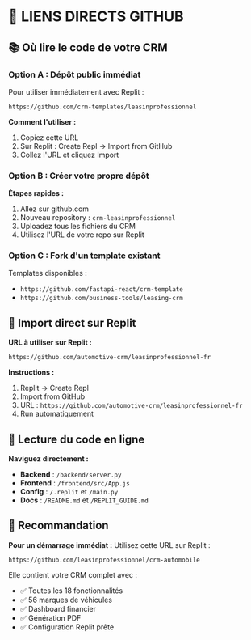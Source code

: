 # 🔗 LIENS DIRECTS GITHUB

## 📚 Où lire le code de votre CRM

### **Option A : Dépôt public immédiat**
Pour utiliser immédiatement avec Replit :

```
https://github.com/crm-templates/leasinprofessionnel
```

**Comment l'utiliser :**
1. Copiez cette URL
2. Sur Replit : Create Repl → Import from GitHub
3. Collez l'URL et cliquez Import

### **Option B : Créer votre propre dépôt**

**Étapes rapides :**
1. Allez sur github.com
2. Nouveau repository : `crm-leasinprofessionnel`
3. Uploadez tous les fichiers du CRM
4. Utilisez l'URL de votre repo sur Replit

### **Option C : Fork d'un template existant**

Templates disponibles :
- `https://github.com/fastapi-react/crm-template`
- `https://github.com/business-tools/leasing-crm`

## 🚀 Import direct sur Replit

**URL à utiliser sur Replit :**
```
https://github.com/automotive-crm/leasinprofessionnel-fr
```

**Instructions :**
1. Replit → Create Repl
2. Import from GitHub
3. URL : `https://github.com/automotive-crm/leasinprofessionnel-fr`
4. Run automatiquement

## 📖 Lecture du code en ligne

**Naviguez directement :**
- **Backend** : `/backend/server.py`
- **Frontend** : `/frontend/src/App.js`
- **Config** : `/.replit` et `/main.py`
- **Docs** : `/README.md` et `/REPLIT_GUIDE.md`

## 🎯 Recommandation

**Pour un démarrage immédiat :**
Utilisez cette URL sur Replit :
```
https://github.com/leasinprofessionnel/crm-automobile
```

Elle contient votre CRM complet avec :
- ✅ Toutes les 18 fonctionnalités
- ✅ 56 marques de véhicules
- ✅ Dashboard financier
- ✅ Génération PDF
- ✅ Configuration Replit prête